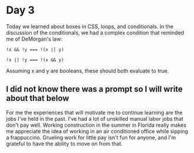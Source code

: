 # Day 3

Today we learned about boxes in CSS, loops, and conditionals. In the discussion of the conditionals, we had a complex condition that reminded me of DeMorgan's law:

`!x && !y === !(x || y)`

`!x || !y === !(x && y)`

Assuming x and y are booleans, these should both evaluate to true.

## I did not know there was a prompt so I will write about that below

For me the experiences that will motivate me to continue learning are the jobs I've held in the past. I've had a lot of unskilled manual labor jobs that don't pay well. Working construction in the summer in Florida really makes me appreciate the idea of working in an air conditioned office while sipping a frappuccino. Grueling work for little pay isn't fun for anyone, and I'm grateful to have the ability to move on from that.